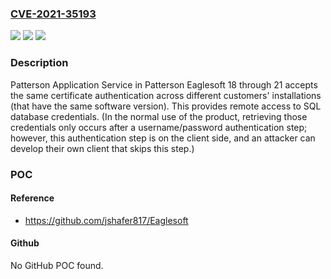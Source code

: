 ### [CVE-2021-35193](https://cve.mitre.org/cgi-bin/cvename.cgi?name=CVE-2021-35193)
![](https://img.shields.io/static/v1?label=Product&message=n%2Fa&color=blue)
![](https://img.shields.io/static/v1?label=Version&message=n%2Fa&color=blue)
![](https://img.shields.io/static/v1?label=Vulnerability&message=n%2Fa&color=brighgreen)

### Description

Patterson Application Service in Patterson Eaglesoft 18 through 21 accepts the same certificate authentication across different customers' installations (that have the same software version). This provides remote access to SQL database credentials. (In the normal use of the product, retrieving those credentials only occurs after a username/password authentication step; however, this authentication step is on the client side, and an attacker can develop their own client that skips this step.)

### POC

#### Reference
- https://github.com/jshafer817/Eaglesoft

#### Github
No GitHub POC found.

